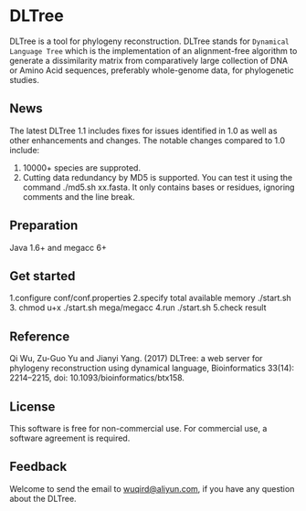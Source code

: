 # DLTree

DLTree is a tool for phylogeny reconstruction.
DLTree stands for `Dynamical Language Tree` which is the implementation
of an alignment-free algorithm to generate a dissimilarity matrix from
comparatively large collection of DNA or Amino Acid sequences,
preferably whole-genome data, for phylogenetic studies.

## News
The latest DLTree 1.1 includes fixes for issues identified in 1.0 as well as other enhancements and changes. The notable changes compared to 1.0 include:
1. 10000+ species are supproted.
2. Cutting data redundancy by MD5 is supported. 
You can test it using the command ./md5.sh xx.fasta. 
It only contains bases or residues, ignoring comments and the line break.

## Preparation
Java 1.6+ and megacc 6+

## Get started
1.configure conf/conf.properties
2.specify total available memory ./start.sh
3. chmod u+x ./start.sh mega/megacc
4.run ./start.sh
5.check result

## Reference
Qi Wu, Zu-Guo Yu and Jianyi Yang. (2017) DLTree: a web server for phylogeny reconstruction using dynamical language, 
Bioinformatics 33(14): 2214–2215, doi: 10.1093/bioinformatics/btx158.

## License
This software is free for non-commercial use. For commercial use,
a software agreement is required.

## Feedback
Welcome to send the email to wuqird@aliyun.com, if you have any question about the DLTree.
